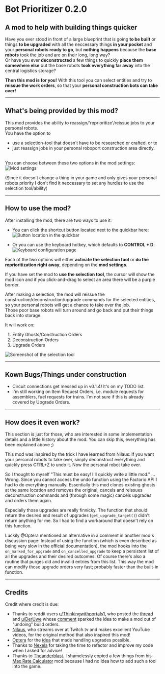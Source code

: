 [quickbar]: https://i.ibb.co/pXVrSgL/quickbar-highlighted.png "Button location in the quickbar"
[controls]: https://i.ibb.co/6Jm8Wr2/hotkey.png "Keyboard configuration"
[selection]: https://i.ibb.co/DQz1vw0/selection.png "Screenshot of the selection tool"
[settings]: https://i.ibb.co/Czh9QdG/settings.png "Mod settings"

# Bot Prioritizer 0.2.0

## A mod to help with building things quicker

Have you ever stood in front of a large blueprint that is going **to be built** or things **to be upgraded** with all the neccessary things **in your pocket** and your **personal robots ready to go**, but **nothing happens** because the **base robots** took the job and are on their long, long way?  
Or have you ever **deconstructed** a few things to quickly **place them somewhere else** but the base robots **took everything far away** into the central logistics storage?

**Then this mod is for you!** With this tool you can select entities and try to **reissue the work orders**, so that your **personal construction bots can take over!**

-------------------------------------

## What's being provided by this mod?

This mod provides the ability to reassign/'reprioritize'/reissue jobs to your personal robots.  
You have the option to  

- use a selection-tool that doesn't have to be researched or crafted, or to
- just reassign jobs in your personal roboport construction area directly.  
&nbsp;

You can choose between these two options in the mod settings:  
![Mod settings][settings]

(Since it doesn't change a thing in your game and only gives your personal robots priority I don't find it neccessary to set any hurdles to use the selection tool/ability)

------------------------

## How to use the mod?

After installing the mod, there are two ways to use it:

- You can click the shortcut button located next to the quickbar here:  
![Button location in the quickbar][quickbar]

- Or you can use the keyboard hotkey, which defaults to **CONTROL + D**:  
![Keyboard configuration page][controls]

Each of the two options will either **activate the selection tool** or **do the reprioritization right away**, depending on the **mod settings**. 

If you have set the mod to **use the selection tool**, the cursor will show the mod icon and if you click-and-drag to select an area there will be a purple border.

After making a selection, the mod will reissue the construction/deconstruction/upgrade commands for the selected entities, so your personal robots will get a chance to take over the job.  
Those poor base robots will turn around and go back and put their things back into storage.

It will work on:

1. Entity Ghosts/Construction Orders
2. Deconstruction Orders
3. Upgrade Orders

![Screenshot of the selection tool][selection]

------------------------

## Kown Bugs/Things under construction

- Circuit connections get messed up in v0.1.4! It's on my TODO list.
- I'm still working on Item Request Orders, i.e. module requests for assemblers, fuel requests for trains. I'm not sure if this is already covered by Upgrade Orders.

------------------------

## How does it even work?

This section is just for those, who are interested in some implementation details and a little history about the mod. You can skip this, everything has been explained above ;) 

This mod was inspired by the trick I have learned from Nilaus: If you want your personal robots to take over, simply deconstruct everything and quickly press CTRL+Z to undo it. Now the personal robot take over. 

So I thought to myself "This must be easy! I'll quickly write a little mod." ... Wrong. Since you cannot access the undo function using the Factorio API I had to do everything manually. Essentially this mod clones existing ghosts at the same location and removes the original, cancels and reissues deconstruction commands and (through some magic) cancels upgrades and orders them again.

Especially those upgrades are really finnicky. The function that should return the desired end result of upgrades (```get_upgrade_target()```) didn't return anything for me. So I had to find a workaround that doesn't rely on this function.

Luckily @Optera mentioned an alternative in a comment  in another mod's discussion page: Instead of using the function (which is even described as being very slow in the official documentation), the mod hooks into the ```on_marked_for_upgrade``` and ```on_cancelled_upgrade``` to keep a persistent list of all the upgrades and their desired outcomes. Of course there's also a routine that purges old and invalid entries from this list. This way the mod can modify those upgrade orders very fast; probably faster than the built-in function.

------------------

## Credits

Credit where credit is due:


- Thanks to reddit users [u/Thinkingwithportals1](https://www.reddit.com/user/Thinkingwithportals1), who posted the [thread](https://www.reddit.com/r/factorio/comments/j614f4/400_hours_in_im_still_discovering_tricks/g7vq7nb/) and [u/DerUwe](https://www.reddit.com/user/DerUwe) whose [comment](https://www.reddit.com/r/factorio/comments/j614f4/400_hours_in_im_still_discovering_tricks/g7vq7nb/) sparked the idea to make a mod out of "undoing" build orders.
- [Nilaus](https://www.twitch.tv/nilaus), who streams over at Twitch.tv and makes excellent YouTube videos, for the original method that also inspired this mod!
- [Optera](https://mods.factorio.com/user/Optera) for the [idea](https://mods.factorio.com/mod/GhostScanner/discussion/5d4e4346bf0746000dcd3c55) that made handling upgrades possible.
- Thanks to [Nexela](https://mods.factorio.com/user/Nexela) for taking the time to refactor and improve my code when I asked for advice! 
- Thanks to [Theanderblast](https://mods.factorio.com/user/Theanderblast). I shamelessly copied a few things from his [Max Rate Calculator](https://mods.factorio.com/mod/MaxRateCalculator) mod because I had no idea how to add such a tool into the game.